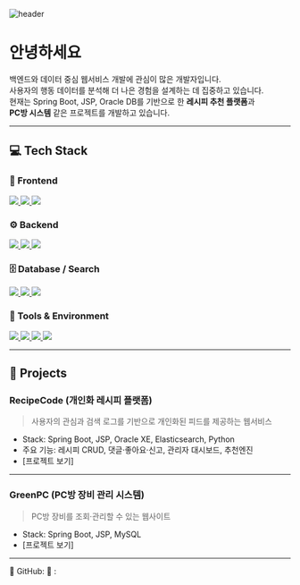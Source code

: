<!--
**srzivs/srzivs** is a ✨ _special_ ✨ repository because its `README.md` (this file) appears on your GitHub profile.

Here are some ideas to get you started:

- 🔭 I’m currently working on ...
- 🌱 I’m currently learning ...
- 👯 I’m looking to collaborate on ...
- 🤔 I’m looking for help with ...
- 💬 Ask me about ...
- 📫 How to reach me: ...
- 😄 Pronouns: ...
- ⚡ Fun fact: ...
-->
![header](https://capsule-render.vercel.app/api?type=waving&color=auto&height=200&text=Welcome!)

# 안녕하세요

백엔드와 데이터 중심 웹서비스 개발에 관심이 많은 개발자입니다.  
사용자의 행동 데이터를 분석해 더 나은 경험을 설계하는 데 집중하고 있습니다.  
현재는 Spring Boot, JSP, Oracle DB를 기반으로 한 **레시피 추천 플랫폼**과  
**PC방 시스템** 같은 프로젝트를 개발하고 있습니다.

---

## 💻 Tech Stack

### 🧩 Frontend
<p align="left">
  <a href="https://developer.mozilla.org/ko/docs/Web/HTML" target="_blank">
    <img src="https://img.shields.io/badge/HTML5-E34F26?style=for-the-badge&logo=html5&logoColor=white"/>
  </a>
  <a href="https://developer.mozilla.org/ko/docs/Web/CSS" target="_blank">
    <img src="https://img.shields.io/badge/CSS3-1572B6?style=for-the-badge&logo=css3&logoColor=white"/>
  </a>
  <a href="https://developer.mozilla.org/ko/docs/Web/JavaScript" target="_blank">
    <img src="https://img.shields.io/badge/JavaScript-F7DF1E?style=for-the-badge&logo=javascript&logoColor=black"/>
  </a>
</p>

### ⚙️ Backend
<p align="left">
  <a href="https://www.java.com/" target="_blank">
    <img src="https://img.shields.io/badge/Java-007396?style=for-the-badge&logo=openjdk&logoColor=white"/>
  </a>
  <a href="https://spring.io/projects/spring-boot" target="_blank">
    <img src="https://img.shields.io/badge/SpringBoot-6DB33F?style=for-the-badge&logo=springboot&logoColor=white"/>
  </a>
  <a href="https://mybatis.org/mybatis-3/" target="_blank">
    <img src="https://img.shields.io/badge/MyBatis-DC382D?style=for-the-badge&logo=mybatis&logoColor=white"/>
  </a>
</p>

### 🗄️ Database / Search
<p align="left">
  <a href="https://www.oracle.com/kr/database/" target="_blank">
    <img src="https://img.shields.io/badge/Oracle-F80000?style=for-the-badge&logo=oracle&logoColor=white"/>
  </a>
  <a href="https://www.mysql.com/" target="_blank">
    <img src="https://img.shields.io/badge/MySQL-4479A1?style=for-the-badge&logo=mysql&logoColor=white"/>
  </a>
  <a href="https://www.elastic.co/elasticsearch/" target="_blank">
    <img src="https://img.shields.io/badge/Elasticsearch-005571?style=for-the-badge&logo=elasticsearch&logoColor=white"/>
  </a>
</p>

### 🧰 Tools & Environment
<p align="left">
  <a href="https://www.jetbrains.com/idea/" target="_blank">
    <img src="https://img.shields.io/badge/IntelliJIDEA-000000?style=for-the-badge&logo=intellijidea&logoColor=white"/>
  </a>
  <a href="https://git-scm.com/" target="_blank">
    <img src="https://img.shields.io/badge/Git-F05032?style=for-the-badge&logo=git&logoColor=white"/>
  </a>
  <a href="https://www.figma.com/" target="_blank">
    <img src="https://img.shields.io/badge/Figma-F24E1E?style=for-the-badge&logo=figma&logoColor=white"/>
  </a>
  <a href="https://www.notion.so/" target="_blank">
    <img src="https://img.shields.io/badge/Notion-000000?style=for-the-badge&logo=notion&logoColor=white"/>
  </a>
</p>

---

## 📂 Projects

### RecipeCode (개인화 레시피 플랫폼)
> 사용자의 관심과 검색 로그를 기반으로 개인화된 피드를 제공하는 웹서비스  
- Stack: Spring Boot, JSP, Oracle XE, Elasticsearch, Python  
- 주요 기능: 레시피 CRUD, 댓글·좋아요·신고, 관리자 대시보드, 추천엔진  
- [프로젝트 보기]

---

### GreenPC (PC방 장비 관리 시스템)
> PC방 장비를 조회·관리할 수 있는 웹사이트  
- Stack: Spring Boot, JSP, MySQL  
- [프로젝트 보기]

---


🔗 GitHub: 
🔗 : 
